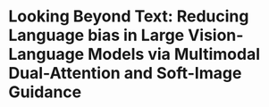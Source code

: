 # Looking Beyond Text: Reducing Language bias in Large Vision-Language Models via Multimodal Dual-Attention and Soft-Image Guidance
